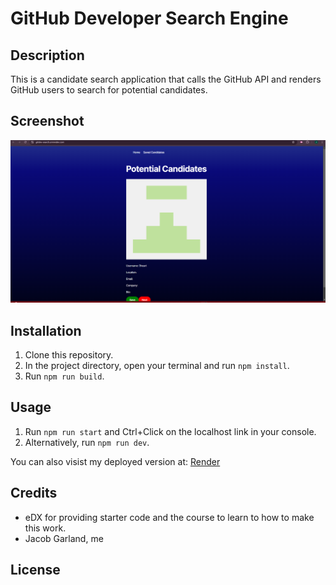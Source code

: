 # GitHub Developer Search Engine

## Description

This is a candidate search application that calls the GitHub API and renders GitHub users to search for potential candidates.

## Screenshot

![Screenshot](./public/Screenshot%202025-03-06%20215050.png)

## Installation

1. Clone this repository.
2. In the project directory, open your terminal and run `npm install`.
3. Run `npm run build`.

## Usage

1. Run `npm run start` and Ctrl+Click on the localhost link in your console.
2. Alternatively, run `npm run dev`.

You can also visist my deployed version at: [Render](https://gitdev-search.onrender.com)

## Credits

- eDX for providing starter code and the course to learn to how to make this work.
- Jacob Garland, me

## License
